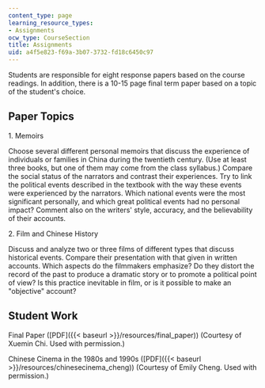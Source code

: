 ```yaml
---
content_type: page
learning_resource_types:
- Assignments
ocw_type: CourseSection
title: Assignments
uid: a4f5e823-f69a-3b07-3732-fd18c6450c97
---
```


Students are responsible for eight response papers based on the course readings. In addition, there is a 10-15 page final term paper based on a topic of the student's choice.

Paper Topics
------------

1\. Memoirs

Choose several different personal memoirs that discuss the experience of individuals or families in China during the twentieth century. (Use at least three books, but one of them may come from the class syllabus.) Compare the social status of the narrators and contrast their experiences. Try to link the political events described in the textbook with the way these events were experienced by the narrators. Which national events were the most significant personally, and which great political events had no personal impact? Comment also on the writers' style, accuracy, and the believability of their accounts.

2\. Film and Chinese History

Discuss and analyze two or three films of different types that discuss historical events. Compare their presentation with that given in written accounts. Which aspects do the filmmakers emphasize? Do they distort the record of the past to produce a dramatic story or to promote a political point of view? Is this practice inevitable in film, or is it possible to make an "objective" account?

Student Work
------------

Final Paper ([PDF]({{< baseurl >}}/resources/final_paper)) (Courtesy of Xuemin Chi. Used with permission.)

Chinese Cinema in the 1980s and 1990s ([PDF]({{< baseurl >}}/resources/chinesecinema_cheng)) (Courtesy of Emily Cheng. Used with permission.)